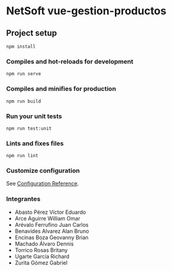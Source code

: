# NetSoft vue-gestion-productos

## Project setup

```
npm install
```

### Compiles and hot-reloads for development

```
npm run serve
```

### Compiles and minifies for production

```
npm run build
```

### Run your unit tests

```
npm run test:unit
```

### Lints and fixes files

```
npm run lint
```

### Customize configuration

See [Configuration Reference](https://cli.vuejs.org/config/).

### Integrantes

-   Abasto Pérez Víctor Eduardo
-   Arce Aguirre William Omar
-   Arévalo Ferrufino Juan Carlos
-   Benavides Alvarez Alan Bruno
-   Encinas Boza Geovanny Brian
-   Machado Álvaro Dennis
-   Torrico Rosas Britany
-   Ugarte García Richard
-   Zurita Gómez Gabriel
